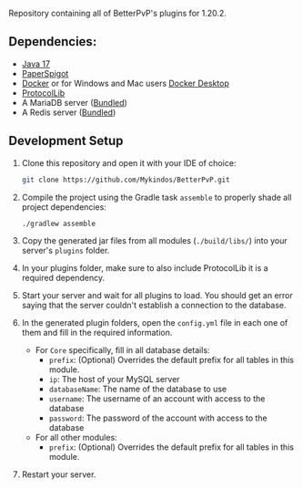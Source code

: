 Repository containing all of BetterPvP's plugins for 1.20.2.

## Dependencies:
- [Java 17](https://www.oracle.com/java/technologies/downloads/#java17)
- [PaperSpigot](https://papermc.io/downloads)
- [Docker](https://www.docker.com/) or for Windows and Mac users [Docker Desktop](https://www.docker.com/products/docker-desktop)
- [ProtocolLib](https://www.spigotmc.org/resources/protocollib.1997)
- A MariaDB server ([Bundled](docker))
- A Redis server ([Bundled](docker))

## Development Setup
1. Clone this repository and open it with your IDE of choice:
    ```bash
    git clone https://github.com/Mykindos/BetterPvP.git
    ```
2. Compile the project using the Gradle task `assemble` to properly shade all project dependencies:
    ```bash
    ./gradlew assemble
    ```
   
3. Copy the generated jar files from all modules (`./build/libs/`) into your server's `plugins` folder.
4. In your plugins folder, make sure to also include ProtocolLib it is a required dependency.
5. Start your server and wait for all plugins to load. You should get an error saying that the server couldn't establish a connection to the database.
6. In the generated plugin folders, open the `config.yml` file in each one of them and fill in the required information.
   * For `Core` specifically, fill in all database details:
     * `prefix`: (Optional) Overrides the default prefix for all tables in this module.
     * `ip`: The host of your MySQL server
     * `databaseName`: The name of the database to use
     * `username`: The username of an account with access to the database
     * `password`: The password of the account with access to the database
   * For all other modules:
       * `prefix`: (Optional) Overrides the default prefix for all tables in this module.
7. Restart your server.
